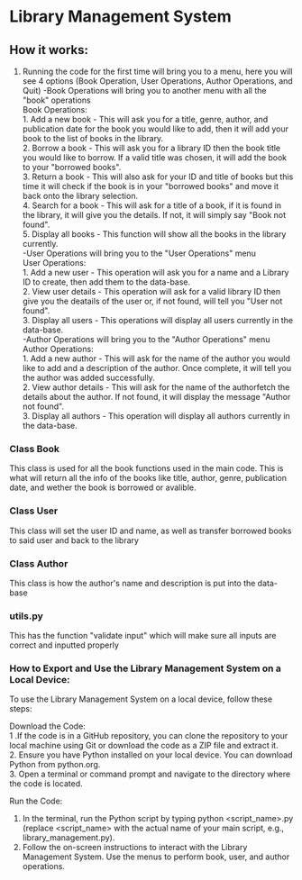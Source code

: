 # Library Management System 
## How it works:
1. Running the code for the first time will bring you to a menu, here you will see 4 options (Book Operation, User Operations, Author Operations, and Quit)
   -Book Operations will bring you to another menu with all the "book" operations  
    Book Operations:  
        1. Add a new book - This will ask you for a title, genre, author, and publication date for the book you would like to add, then it will add your book to the list of books in the library.  
        2. Borrow a book - This will ask you for a library ID then the book title you would like to borrow. If a valid title was chosen, it will add the book to your "borrowed books".  
        3. Return a book - This will also ask for your ID and title of books but this time it will check if the book is in your "borrowed books" and move it back onto the library selection.  
        4. Search for a book - This will ask for a title of a book, if it is found in the library, it will give you the details. If not, it will simply say "Book not found".  
        5. Display all books - This function will show all the books in the library currently.  
   -User Operations will bring you to the "User Operations" menu  
    User Operations:  
        1. Add a new user - This operation will ask you for a name and a Library ID to create, then add them to the data-base.  
        2. View user details - This operation will ask for a valid library ID then give you the deatails of the user or, if not found, will tell you "User not found".  
        3. Display all users - This operations will display all users currently in the data-base.  
   -Author Operations will bring you to the "Author Operations" menu  
   Author Operations:  
        1. Add a new author - This will ask for the name of the author you would like to add and a description of the author. Once complete, it will tell you the author was added successfully.  
        2. View author details - This will ask for the name of the authorfetch the details about the author. If not found, it will display the message "Author not found".  
        3. Display all authors - This operation will display all authors currently in the data-base.
   
### Class Book  
This class is used for all the book functions used in the main code. This is what will return all the info of the books like title, author, genre, publication date, and wether the book is borrowed or avalible.  
### Class User  
This class will set the user ID and name, as well as transfer borrowed books to said user and back to the library
### Class Author  
This class is how the author's name and description is put into the data-base
### utils.py  
This has the function "validate input" which will make sure all inputs are correct and inputted properly  

### How to Export and Use the Library Management System on a Local Device:
To use the Library Management System on a local device, follow these steps:  

Download the Code:  
1 .If the code is in a GitHub repository, you can clone the repository to your local machine using Git or download the code as a ZIP file and extract it.  
2. Ensure you have Python installed on your local device. You can download Python from python.org.  
3. Open a terminal or command prompt and navigate to the directory where the code is located.  

Run the Code:  
1. In the terminal, run the Python script by typing python <script_name>.py (replace <script_name> with the actual name of your main script, e.g., library_management.py).
2. Follow the on-screen instructions to interact with the Library Management System. Use the menus to perform book, user, and author operations.


